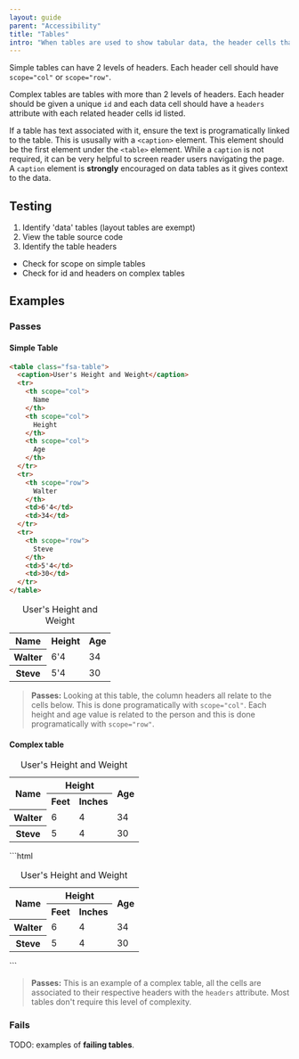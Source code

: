 ```yaml
---
layout: guide
parent: "Accessibility"
title: "Tables"
intro: "When tables are used to show tabular data, the header cells that relate to the data cells need to be programatically linked. This makes table navigation for screen readers less painful."
---
```


Simple tables can have 2 levels of headers. Each header cell should have `scope="col"` or `scope="row"`.

Complex tables are tables with more than 2 levels of headers. Each header should be given a unique `id` and each data cell should have a `headers` attribute with each related header cells id listed.

If a table has text associated with it, ensure the text is programatically linked to the table. This is ususally with a `<caption>` element. This element should be the first element under the `<table>` element. While a `caption` is not required, it can be very helpful to screen reader users navigating the page. A `caption` element is **strongly** encouraged on data tables as it gives context to the data.

## Testing

1. Identify 'data' tables (layout tables are exempt)
2. View the table source code
3. Identify the table headers
  * Check for scope on simple tables
  * Check for id and headers on complex tables

## Examples

### Passes

#### Simple Table

```html
<table class="fsa-table">
  <caption>User's Height and Weight</caption>
  <tr>
    <th scope="col">
      Name
    </th>
    <th scope="col">
      Height
    </th>
    <th scope="col">
      Age
    </th>
  </tr>
  <tr>
    <th scope="row">
      Walter
    </th>
    <td>6'4</td>
    <td>34</td>
  </tr>
  <tr>
    <th scope="row">
      Steve
    </th>
    <td>5'4</td>
    <td>30</td>
  </tr>
</table>
```
<div class="pb-preview">
  <table class="fsa-table">
    <caption>User's Height and Weight</caption>
    <tr>
      <th scope="col">
        Name
      </th>
      <th scope="col">
        Height
      </th>
      <th scope="col">
        Age
      </th>
    </tr>
    <tr>
      <th scope="row">
        Walter
      </th>
      <td>6'4</td>
      <td>34</td>
    </tr>
    <tr>
      <th scope="row">
        Steve
      </th>
      <td>5'4</td>
      <td>30</td>
    </tr>
  </table>
</div>


> <strong>Passes:</strong> Looking at this table, the column headers all relate to the cells below. This is done programatically with ```scope="col"```. Each height and age value is related to the person and this is done programatically with ```scope="row"```.

#### Complex table

<div class="pb-preview">
  <table class="fsa-table">
    <caption>User's Height and Weight</caption>
    <tr>
      <th rowspan="2" id="name">
        Name
      </th>
      <th colspan="2" id="height">
        Height
      </th>
      <th rowspan="2" id="age">
        Age
      </th>
    </tr>
    <tr>
      <th id="feet" headers="height">
        Feet
      </th>
      <th id="inches" headers="height">
        Inches
      </th>
    </tr>
    <tr>
      <th headers="name">
        Walter
      </th>
      <td headers="height feet">6</td>
      <td headers="height inches">4</td>
      <td headers="age">34</td>
    </tr>
    <tr>
      <th headers="name">
        Steve
      </th>
      <td headers="height feet">5</td>
      <td headers="height inches">4</td>
      <td headers="age">30</td>
    </tr>
  </table>
</div>
```html
<table class="fsa-table">
  <caption>User's Height and Weight</caption>
  <tr>
    <th rowspan="2" id="name">
      Name
    </th>
    <th colspan="2" id="height">
      Height
    </th>
    <th rowspan="2" id="age">
      Age
    </th>
  </tr>
  <tr>
    <th id="feet" headers="height">
      Feet
    </th>
    <th id="inches" headers="height">
      Inches
    </th>
  <tr>
    <th headers="name" id="walter">
      Walter
    </th>
    <td headers="height feet walter">6</td>
    <td headers="height inches walter">4</td>
    <td headers="age walter">34</td>
  </tr>
  <tr>
    <th headers="name" id="steve">
      Steve
    </th>
    <td headers="height feet steve">5</td>
    <td headers="height inches steve">4</td>
    <td headers="age steve">30</td>
  </tr>
</table>
```

> <strong>Passes:</strong> This is an example of a complex table, all the cells are associated to their respective headers with the ```headers``` attribute. Most tables don't require this level of complexity.

### Fails

<div class="OUTLINE fsa-p--l fsa-text-size--7 fsa-text-align--center">
  TODO: examples of <strong>failing tables</strong>.
</div>
